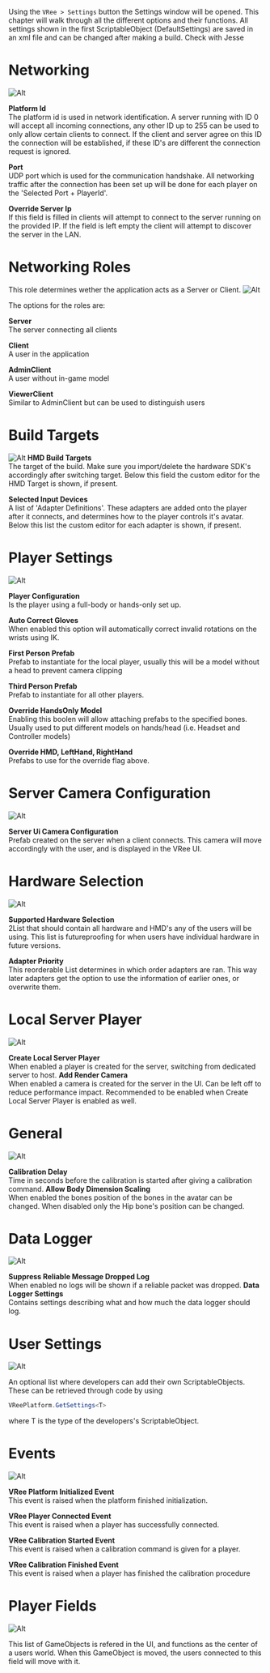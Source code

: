 Using the `VRee > Settings` button the Settings window will be opened. This chapter will walk through all the different options and their functions.
All settings shown in the first ScriptableObject (DefaultSettings) are saved in an xml file and can be changed after making a build. Check with Jesse

# Networking
![Alt](/images/settings/networking.png "Networking.")

__Platform Id__  
The platform id is used in network identification. A server running with ID 0 will accept all incoming connections, any other ID up to 255 can be used to only allow certain clients to connect. If the client and server agree on this ID the connection will be established, if these ID's are different the connection request is ignored.

__Port__  
UDP port which is used for the communication handshake.
All networking traffic after the connection has been set up will be done for each player on the 'Selected Port + PlayerId'.

__Override Server Ip__  
If this field is filled in clients will attempt to connect to the server running on the provided IP. If the field is left empty the client will attempt to discover the server in the LAN.

# Networking Roles
This role determines wether the application acts as a Server or Client. 
![Alt](/images/settings/networking-roles.png "Networking Roles.")

The options for the roles are:

__Server__  
The server connecting all clients  

__Client__  
A user in the application    

__AdminClient__  
A user without in-game model    

__ViewerClient__  
Similar to AdminClient but can be used to distinguish users 

# Build Targets
![Alt](/images/settings/build-targets.png "Build Targets.")
__HMD Build Targets__  
The target of the build. Make sure you import/delete the hardware SDK's accordingly after switching target.
Below this field the custom editor for the HMD Target is shown, if present.

__Selected Input Devices__  
A list of 'Adapter Definitions'. These adapters are added onto the player after it connects, and determines how to the player controls it's avatar.
Below this list the custom editor for each adapter is shown, if present.

# Player Settings
![Alt](/images/settings/player-settings.png "Player Settings.")

__Player Configuration__  
Is the player using a full-body or hands-only set up.

__Auto Correct Gloves__  
When enabled this option will automatically correct invalid rotations on the wrists using IK.

__First Person Prefab__  
Prefab to instantiate for the local player, usually this will be a model without a head to prevent camera clipping

__Third Person Prefab__  
Prefab to instantiate for all other players.

__Override HandsOnly Model__  
Enabling this boolen will allow attaching prefabs to the specified bones. Usually used to put different models on hands/head (i.e. Headset and Controller models)

__Override HMD, LeftHand, RightHand__  
Prefabs to use for the override flag above.

# Server Camera Configuration
![Alt](/images/settings/server-camera-configuration.png "Server Camera Configuration.")

__Server Ui Camera Configuration__  
Prefab created on the server when a client connects. This camera will move accordingly with the user, and is displayed in the VRee UI.

# Hardware Selection
![Alt](/images/settings/hardware-selection.png "Hardware Selection.")

__Supported Hardware Selection__  
2List that should contain all hardware and HMD's any of the users will be using. This list is futureproofing for when users have individual hardware in future versions.

__Adapter Priority__  
This reorderable List determines in which order adapters are ran. This way later adapters get the option to use the information of earlier ones, or overwrite them.

# Local Server Player
![Alt](/images/settings/local-server-player.png "Local Server Player.")

__Create Local Server Player__  
When enabled a player is created for the server, switching from dedicated server to host.
__Add Render Camera__  
When enabled a camera is created for the server in the UI. Can be left off to reduce performance impact.
Recommended to be enabled when Create Local Server Player is enabled as well.

# General
![Alt](/images/settings/general.png "General.")

__Calibration Delay__  
Time in seconds before the calibration is started after giving a calibration command.
__Allow Body Dimension Scaling__  
When enabled the bones position of the bones in the avatar can be changed. When disabled only the Hip bone's position can be changed.

# Data Logger
![Alt](/images/settings/data-logger.png "Data Logger.")

__Suppress Reliable Message Dropped Log__  
When enabled no logs will be shown if a reliable packet was dropped.
__Data Logger Settings__  
Contains settings describing what and how much the data logger should log.

# User Settings
![Alt](/images/settings/user-settings.png "User Settings.")

An optional list where developers can add their own ScriptableObjects. These can be retrieved through code by using 
```c#
VReePlatform.GetSettings<T>
```
where T is the type of the developers's ScriptableObject.

# Events
![Alt](/images/settings/events.png "Events.")

__VRee Platform Initialized Event__  
This event is raised when the platform finished initialization. 

__VRee Player Connected Event__  
This event is raised when a player has successfully connected.  

__VRee Calibration Started Event__  
This event is raised when a calibration command is given for a player.  

__VRee Calibration Finished Event__  
This event is raised when a player has finished the calibration procedure

# Player Fields
![Alt](/images/settings/player-fields.png "Player Fields.")

This list of GameObjects is refered in the UI, and functions as the center of a users world.
When this GameObject is moved, the users connected to this field will move with it.

